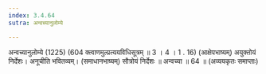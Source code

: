 ```yaml
---
index: 3.4.64
sutra: अन्वच्यानुलोम्ये

---
```

 अन्वच्यानुलोम्ये (1225) (604 क्त्वाणमुल्प्रत्ययविधिसूत्रम् ॥ 3 । 4 । 1 . 16) (आक्षेपभाष्यम्) अयुक्तोयं निर्देशः। अनूचीति भवितव्यम्। (समाधानभाष्यम्) सौत्रोयं निर्देशः ॥ अन्वच्या ॥ 64 ॥ (अव्ययकृतः समाप्ताः) 
